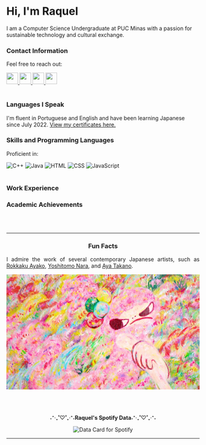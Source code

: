 <div align="left">

  <h1>Hi, I'm Raquel</h1>
  <p>I am a Computer Science Undergraduate at PUC Minas with a passion for sustainable technology and cultural exchange.</p>
  
  <h3>Contact Information</h3>
  <p>Feel free to reach out:</p>
  
  <div>
    <a href="mailto:apxraquel@gmail.com">
      <img src="https://img.icons8.com/color/48/000000/gmail-new.png" width="30" height="30"/>
    </a>
    <a href="https://www.linkedin.com/in/raquel-motta-159249268/" target="_blank">
      <img src="https://img.icons8.com/color/48/000000/linkedin-circled.png" width="30" height="30"/>
    </a>
    <a href="https://www.instagram.com/raksmotta/" target="_blank">
      <img src="https://img.icons8.com/color/48/000000/instagram-new.png" width="30" height="30"/>
    </a>
    <a href="https://wa.me/5531982603232" target="_blank">
      <img src="https://img.icons8.com/color/48/000000/whatsapp.png" width="30" height="30"/>
    </a>
  </div>
  
  <br/>
  
  <h3>Languages I Speak</h3>
  <p>I'm fluent in Portuguese and English and have been learning Japanese since July 2022. <a href="link_to_certificates">View my certificates here.</a></p>
  
  <h3>Skills and Programming Languages</h3>
  <p>Proficient in:</p>
  <div>
    <img src="https://img.icons8.com/color/48/000000/c-plus-plus-logo.png" alt="C++" width="30" height="30"/>
    <img src="https://img.icons8.com/color/48/000000/java-coffee-cup-logo.png" alt="Java" width="30" height="30"/>
    <img src="https://img.icons8.com/color/48/000000/html-5.png" alt="HTML" width="30" height="30"/>
    <img src="https://img.icons8.com/color/48/000000/css3.png" alt="CSS" width="30" height="30"/>
    <img src="https://img.icons8.com/color/48/000000/javascript.png" alt="JavaScript" width="30" height="30"/>
  </div>

  <br/>

  <h3>Work Experience</h3>
  <p></p>

  <h3>Academic Achievements</h3>
  <p></p>

  <br/><br/>

</div>

---

<div align="center">
  <h3>Fun Facts</h3>
  <p align="justify">I admire the work of several contemporary Japanese artists, such as <a href="https://rokkakuayako.com/">Rokkaku Ayako</a>, <a href="https://www.instagram.com/yoshitomonara/">Yoshitomo Nara</a>, and <a href="https://ayatakano.com/">Aya Takano</a>.</p>
  
  <div>
    <img src="img/Ayako-Rokkaku-2017-025cropped.jpg" width="600" height="300" alt="Artwork by Rokkaku Ayako"/>
  </div>
  
  <br/><br/>

  <p>˖⁺‧₊˚♡˚₊‧⁺˖<b>Raquel's Spotify Data</b>˖⁺‧₊˚♡˚₊‧⁺˖</p>
  <img height="400" src="https://data-card-for-spotify.herokuapp.com/api/card?user_id=raquelmotta2003" alt="Data Card for Spotify">
</div>

---

<!---
raksmotta/raksmotta is a ✨ special ✨ repository because its `README.md` (this file) appears on your GitHub profile.
You can click the Preview link to take a look at your changes.
--->
